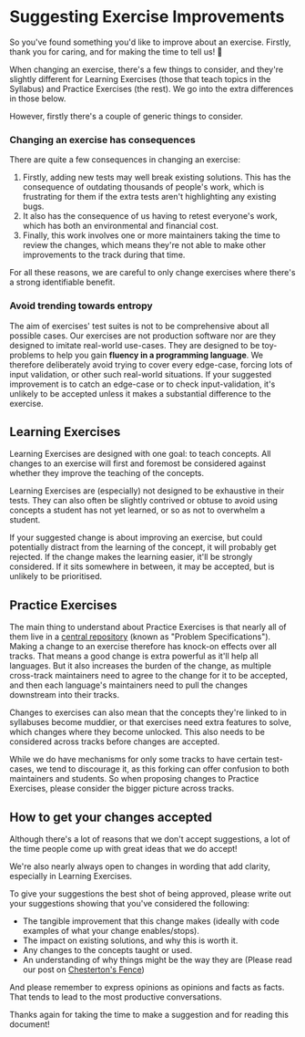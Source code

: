 # Suggesting Exercise Improvements

So you've found something you'd like to improve about an exercise.
Firstly, thank you for caring, and for making the time to tell us! 💙

When changing an exercise, there's a few things to consider, and they're slightly different for Learning Exercises (those that teach topics in the Syllabus) and Practice Exercises (the rest).
We go into the extra differences in those below.

However, firstly there's a couple of generic things to consider.

### Changing an exercise has consequences

There are quite a few consequences in changing an exercise:
1. Firstly, adding new tests may well break existing solutions.
  This has the consequence of outdating thousands of people's work, which is frustrating for them if the extra tests aren't highlighting any existing bugs.
2. It also has the consequence of us having to retest everyone's work, which has both an environmental and financial cost.
3. Finally, this work involves one or more maintainers taking the time to review the changes, which means they're not able to make other improvements to the track during that time.

For all these reasons, we are careful to only change exercises where there's a strong identifiable benefit.

### Avoid trending towards entropy

The aim of exercises' test suites is not to be comprehensive about all possible cases.
Our exercises are not production software nor are they designed to imitate real-world use-cases.
They are designed to be toy-problems to help you gain **fluency in a programming language**.
We therefore deliberately avoid trying to cover every edge-case, forcing lots of input validation, or other such real-world situations.
If your suggested improvement is to catch an edge-case or to check input-validation, it's unlikely to be accepted unless it makes a substantial difference to the exercise.

## Learning Exercises

Learning Exercises are designed with one goal: to teach concepts. 
All changes to an exercise will first and foremost be considered against whether they improve the teaching of the concepts.

Learning Exercises are (especially) not designed to be exhaustive in their tests.
They can also often be slightly contrived or obtuse to avoid using concepts a student has not yet learned, or so as not to overwhelm a student.

If your suggested change is about improving an exercise, but could potentially distract from the learning of the concept, it will probably get rejected.
If the change makes the learning easier, it'll be strongly considered.
If it sits somewhere in between, it may be accepted, but is unlikely to be prioritised.

## Practice Exercises

The main thing to understand about Practice Exercises is that nearly all of them live in a [central repository](https://github.com/exercism/problem-specifications/) (known as "Problem Specifications").
Making a change to an exercise therefore has knock-on effects over all tracks.
That means a good change is extra powerful as it'll help all languages. 
But it also increases the burden of the change, as multiple cross-track maintainers need to agree to the change for it to be accepted, and then each language's maintainers need to pull the changes downstream into their tracks.

Changes to exercises can also mean that the concepts they're linked to in syllabuses become muddier, or that exercises need extra features to solve, which changes where they become unlocked.
This also needs to be considered across tracks before changes are accepted.

While we do have mechanisms for only some tracks to have certain test-cases, we tend to discourage it, as this forking can offer confusion to both maintainers and students. 
So when proposing changes to Practice Exercises, please consider the bigger picture across tracks.

## How to get your changes accepted

Although there's a lot of reasons that we don't accept suggestions, a lot of the time people come up with great ideas that we do accept!

We're also nearly always open to changes in wording that add clarity, especially in Learning Exercises.

To give your suggestions the best shot of being approved, please write out your suggestions showing that you've considered the following:
- The tangible improvement that this change makes (ideally with code examples of what your change enables/stops).
- The impact on existing solutions, and why this is worth it.
- Any changes to the concepts taught or used.
- An understanding of why things might be the way they are (Please read our post on [Chesterton's Fence](https://exercism.org/docs/community/being-a-good-community-member/chestertons-fence))

And please remember to express opinions as opinions and facts as facts. 
That tends to lead to the most productive conversations.

Thanks again for taking the time to make a suggestion and for reading this document!
